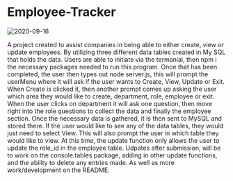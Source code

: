 # Employee-Tracker
![2020-09-16](https://user-images.githubusercontent.com/63683598/93365474-12144800-f807-11ea-9d9e-162187eb4aed.png)

A project created to assist companies in being able to either create, view or update employees. By utilizing three different data tables created in My SQL that holds the data. Users are able to initiate via the termanial, then npm i the necessary packages needed to run this program. Once that has been completed, the user then types out node server.js, this will prompt the userMenu where it will ask if the user wants to Create, View, Update or Exit. When Create is clicked it, then another prompt comes up asking the user which area they would like to create, department, role, employee or exit. When the user clicks on department it will ask one question, then move right into the role questions to collect the data and finally the employee section. Once the necessary data is gathered, it is then sent to MySQL and stored there. If the user would like to see any of the data tables, they would just need to select View. This will also prompt the user in which table they would like to view. At this time, the update function only allows the user to update the role_id in the employee table. 
Udpates after submission, will be to work on the console.tables package, adding in other update functions, and the ability to delete any entries made. As well as more work/development on the README. 
